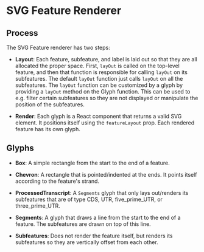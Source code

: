 # SVG Feature Renderer

## Process

The SVG Feature renderer has two steps:

- **Layout**: Each feature, subfeature, and label is laid out so that they are
all allocated the proper space. First, `layOut` is called on the top-level
feature, and then that function is responsible for calling `layOut` on its
subfeatures. The default `layOut` function just calls `layOut` on all the
subfeatures. The `layOut` function can be customized by a glyph by providing a
`layOut` method on the Glyph function. This can be used to e.g. filter certain
subfeatures so they are not displayed or manipulate the position of the
subfeatures.

- **Render**: Each glyph is a React component that returns a valid SVG element.
It positions itself using the `featureLayout` prop. Each rendered feature has its own glyph.

## Glyphs

- **Box**: A simple rectangle from the start to the end of a feature.

- **Chevron**: A rectangle that is pointed/indented at the ends. It points
itself according to the feature's strand.

- **ProcessedTranscript**: A `Segments` glyph that only lays out/renders its
subfeatures that are of type CDS, UTR, five_prime_UTR, or three_prime_UTR.

- **Segments**: A glyph that draws a line from the start to the end of a
feature. The subfeatures are drawn on top of this line.

- **Subfeatures**: Does not render the feature itself, but renders its
subfeatures so they are vertically offset from each other.
